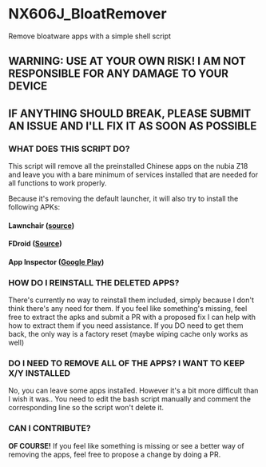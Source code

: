 # NX606J_BloatRemover
Remove bloatware apps with a simple shell script

## WARNING: USE AT YOUR OWN RISK! I AM NOT RESPONSIBLE FOR ANY DAMAGE TO YOUR DEVICE
## IF ANYTHING SHOULD BREAK, PLEASE SUBMIT AN ISSUE AND I'LL FIX IT AS SOON AS POSSIBLE

### WHAT DOES THIS SCRIPT DO?
This script will remove all the preinstalled Chinese apps on the nubia Z18 and leave you with a bare minimum of services installed that are needed for all functions to work properly.

Because it's removing the default launcher, it will also try to install the following APKs:

#### Lawnchair ([source](https://github.com/LawnchairLauncher/Lawnchair/releases))
#### FDroid ([Source](https://gitlab.com/fdroid/fdroidclient/tags))
#### App Inspector ([Google Play](https://play.google.com/store/apps/details?id=com.ubqsoft.sec01&hl=en))

### HOW DO I REINSTALL THE DELETED APPS?
There's currently no way to reinstall them included, simply because I don't think there's any need for them.
If you feel like something's missing, feel free to extract the apks and submit a PR with a proposed fix
I can help with how to extract them if you need assistance.
If you DO need to get them back, the only way is a factory reset (maybe wiping cache only works as well)

### DO I NEED TO REMOVE ALL OF THE APPS? I WANT TO KEEP X/Y INSTALLED
No, you can leave some apps installed. However it's a bit more difficult than I wish it was..
You need to edit the bash script manually and comment the corresponding line so the script won't delete it.


### CAN I CONTRIBUTE?
**OF COURSE!** If you feel like something is missing or see a better way of removing the apps, feel free to propose a change by doing a PR.
